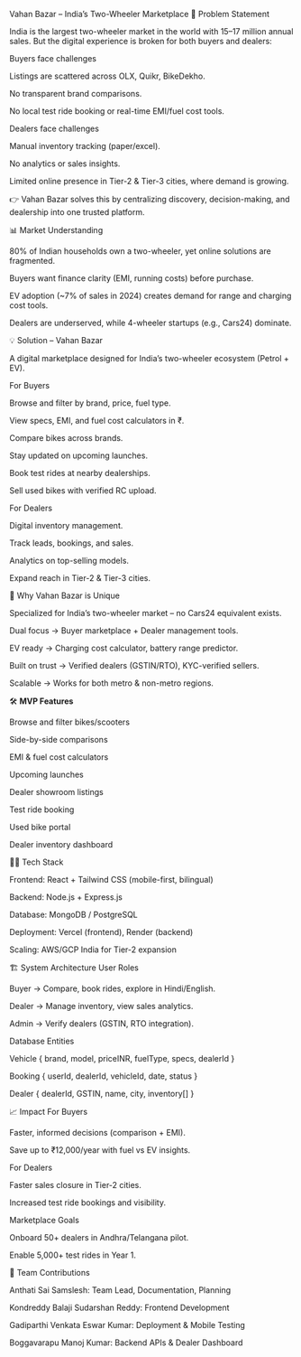 Vahan Bazar – India’s Two-Wheeler Marketplace
🚩 Problem Statement

India is the largest two-wheeler market in the world with 15–17 million annual sales.
But the digital experience is broken for both buyers and dealers:

Buyers face challenges

Listings are scattered across OLX, Quikr, BikeDekho.

No transparent brand comparisons.

No local test ride booking or real-time EMI/fuel cost tools.

Dealers face challenges

Manual inventory tracking (paper/excel).

No analytics or sales insights.

Limited online presence in Tier-2 & Tier-3 cities, where demand is growing.

👉 Vahan Bazar solves this by centralizing discovery, decision-making, and dealership into one trusted platform.

📊 Market Understanding

80% of Indian households own a two-wheeler, yet online solutions are fragmented.

Buyers want finance clarity (EMI, running costs) before purchase.

EV adoption (~7% of sales in 2024) creates demand for range and charging cost tools.

Dealers are underserved, while 4-wheeler startups (e.g., Cars24) dominate.

💡 Solution – Vahan Bazar

A digital marketplace designed for India’s two-wheeler ecosystem (Petrol + EV).

For Buyers

Browse and filter by brand, price, fuel type.

View specs, EMI, and fuel cost calculators in ₹.

Compare bikes across brands.

Stay updated on upcoming launches.

Book test rides at nearby dealerships.

Sell used bikes with verified RC upload.

For Dealers

Digital inventory management.

Track leads, bookings, and sales.

Analytics on top-selling models.

Expand reach in Tier-2 & Tier-3 cities.

🎯 Why Vahan Bazar is Unique

Specialized for India’s two-wheeler market – no Cars24 equivalent exists.

Dual focus → Buyer marketplace + Dealer management tools.

EV ready → Charging cost calculator, battery range predictor.

Built on trust → Verified dealers (GSTIN/RTO), KYC-verified sellers.

Scalable → Works for both metro & non-metro regions.

🛠️ **MVP Features**

Browse and filter bikes/scooters

Side-by-side comparisons

EMI & fuel cost calculators

Upcoming launches

Dealer showroom listings

Test ride booking

Used bike portal

Dealer inventory dashboard

🧑‍💻 Tech Stack

Frontend: React + Tailwind CSS (mobile-first, bilingual)

Backend: Node.js + Express.js

Database: MongoDB / PostgreSQL

Deployment: Vercel (frontend), Render (backend)

Scaling: AWS/GCP India for Tier-2 expansion

🏗️ System Architecture
User Roles

Buyer → Compare, book rides, explore in Hindi/English.

Dealer → Manage inventory, view sales analytics.

Admin → Verify dealers (GSTIN, RTO integration).

Database Entities

Vehicle { brand, model, priceINR, fuelType, specs, dealerId }

Booking { userId, dealerId, vehicleId, date, status }

Dealer { dealerId, GSTIN, name, city, inventory[] }

📈 Impact
For Buyers

Faster, informed decisions (comparison + EMI).

Save up to ₹12,000/year with fuel vs EV insights.

For Dealers

Faster sales closure in Tier-2 cities.

Increased test ride bookings and visibility.

Marketplace Goals

Onboard 50+ dealers in Andhra/Telangana pilot.

Enable 5,000+ test rides in Year 1.

👥 Team Contributions

Anthati Sai Samslesh: Team Lead, Documentation, Planning

Kondreddy Balaji Sudarshan Reddy: Frontend Development

Gadiparthi Venkata Eswar Kumar: Deployment & Mobile Testing

Boggavarapu Manoj Kumar: Backend APIs & Dealer Dashboard

